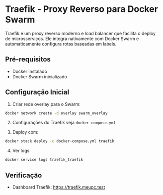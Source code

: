 # Traefik - Proxy Reverso para Docker Swarm

Traefik é um proxy reverso moderno e load balancer que facilita o deploy de microsserviços. Ele integra nativamente com Docker Swarm e automaticamente configura rotas baseadas em labels.

## Pré-requisitos

- Docker instalado
- Docker Swarm inicializado

## Configuração Inicial

1. Criar rede overlay para o Swarm:

```bash
docker network create -d overlay swarm_overlay
```

2. Configurações do Traefik veja `docker-compose.yml`


3. Deploy com:

```bash
docker stack deploy -c docker-compose.yml traefik
```

4. Ver logs

```bash
docker service logs traefik_traefik
```

## Verificação

- Dashboard Traefik: https://traefik.meupc.test


